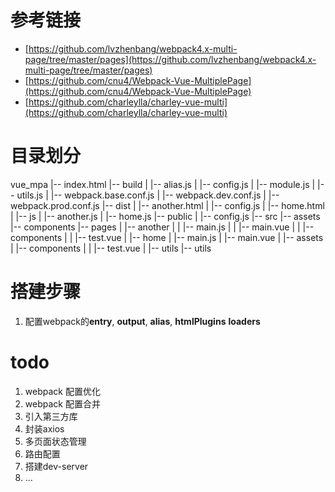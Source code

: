 # 参考链接
* [https://github.com/lvzhenbang/webpack4.x-multi-page/tree/master/pages](https://github.com/lvzhenbang/webpack4.x-multi-page/tree/master/pages)
* [https://github.com/cnu4/Webpack-Vue-MultiplePage](https://github.com/cnu4/Webpack-Vue-MultiplePage)
* [https://github.com/charleylla/charley-vue-multi](https://github.com/charleylla/charley-vue-multi)

# 目录划分
vue_mpa
    |-- index.html
    |-- build
    |   |-- alias.js
    |   |-- config.js
    |   |-- module.js
    |   |-- utils.js
    |   |-- webpack.base.conf.js
    |   |-- webpack.dev.conf.js
    |   |-- webpack.prod.conf.js
    |-- dist
    |   |-- another.html
    |   |-- config.js
    |   |-- home.html
    |   |-- js
    |       |-- another.js
    |       |-- home.js
    |-- public
    |   |-- config.js
    |-- src
        |-- assets
        |-- components
        |-- pages
        |   |-- another
        |   |   |-- main.js
        |   |   |-- main.vue
        |   |   |-- components
        |   |       |-- test.vue
        |   |-- home
        |       |-- main.js
        |       |-- main.vue
        |       |-- assets
        |       |-- components
        |       |   |-- test.vue
        |       |-- utils
        |-- utils


# 搭建步骤
1. 配置webpack的**entry**, **output**, **alias**, **htmlPlugins** **loaders**

# todo
1. webpack 配置优化
2. webpack 配置合并
3. 引入第三方库
4. 封装axios
5. 多页面状态管理
6. 路由配置
7. 搭建dev-server
8. ...